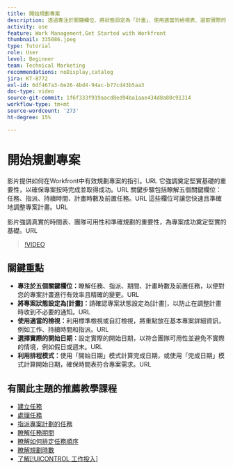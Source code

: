 ```yaml
---
title: 開始規劃專案
description: 透過專注於關鍵欄位、將狀態設定為「計畫」、使用適當的檢視表、選取實際的開始日期，以及運用排程模式以取得準確的時間表，來簡化專案計畫。
activity: use
feature: Work Management,Get Started with Workfront
thumbnail: 335086.jpeg
type: Tutorial
role: User
level: Beginner
team: Technical Marketing
recommendations: noDisplay,catalog
jira: KT-8772
exl-id: 6df467a3-6e26-4bd4-94ac-b77cd43b5aa3
doc-type: video
source-git-commit: 1f6f333f919aacd8ed94ba1aae434d8a80c91314
workflow-type: tm+mt
source-wordcount: '273'
ht-degree: 15%

---
```


# 開始規劃專案

影片提供如何在Workfront中有效規劃專案的指引。&#x200B;URL 它強調奠定堅實基礎的重要性，以確保專案按時完成並取得成功。&#x200B;URL 關鍵步驟包括瞭解五個關鍵欄位：任務、指派、持續時間、計畫時數及前置任務。&#x200B;URL 這些欄位可讓您快速且準確地調整專案計畫。&#x200B;URL

影片強調真實的時間表、團隊可用性和準確規劃的重要性，為專案成功奠定堅實的基礎。&#x200B;URL

>[!VIDEO](https://video.tv.adobe.com/v/335086/?quality=12&learn=on&enablevpops)

## 關鍵重點

* **專注於五個關鍵欄位：**&#x200B;瞭解任務、指派、期間、計畫時數及前置任務，以便對您的專案計畫進行有效率且精確的變更。&#x200B;URL
* **將專案狀態設定為[計畫]：**&#x200B;請確認專案狀態設定為[計畫]，以防止在調整計畫時收到不必要的通知。&#x200B;URL
* **使用適當的檢視：**&#x200B;利用標準檢視或自訂檢視，將重點放在基本專案詳細資訊，例如工作、持續時間和指派。&#x200B;URL
* **選擇實際的開始日期：**&#x200B;設定實際的開始日期，以符合團隊可用性並避免不實際的情境，例如假日或週末。&#x200B;URL
* **利用排程模式：**&#x200B;使用「開始日期」模式計算完成日期，或使用「完成日期」模式計算開始日期，確保時間表符合專案需求。&#x200B;URL



## 有關此主題的推薦教學課程

* [建立任務](/help/manage-work/tasks/how-to-create-tasks.md)
* [處理任務](/help/manage-work/tasks/work-with-tasks.md)
* [指派專案計劃的任務](/help/manage-work/tasks/assign-tasks-from-the-project-plan.md)
* [瞭解任務期間](/help/manage-work/tasks/understand-task-durations.md)
* [瞭解如何排定任務順序](/help/manage-work/tasks/learn-to-sequence-tasks.md)
* [瞭解規劃時數](/help/manage-work/tasks/understand-planned-hours.md)
* [了解[!UICONTROL 工作投入]](/help/manage-work/tasks/understand-work-effort.md)
